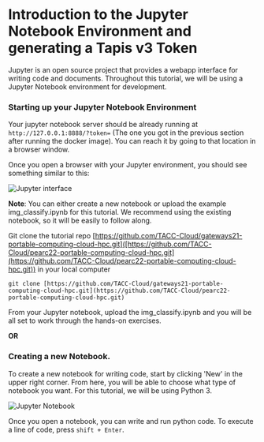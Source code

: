 Introduction to the Jupyter Notebook Environment and generating a Tapis v3 Token
===


Jupyter is an open source project that provides a webapp interface for writing code and documents. Throughout this tutorial, we will be using a Jupyter Notebook environment for development. 

### Starting up your Jupyter Notebook Environment

Your jupyter notebook server should be already running at `http://127.0.0.1:8888/?token=` (The one you got in the previous section after running the docker image). You can reach it by going to that location in a browser window.

Once you open a browser with your Jupyter environment, you should see something similar to this: 

<img src="../images/jupyter1.png" class="img-responsive" alt="Jupyter interface"> 

**Note**: You can either create a new notebook or upload the example img_classify.ipynb for this tutorial. We recommend using the existing notebook, so it will be easily to follow along.

Git clone the tutorial repo [https://github.com/TACC-Cloud/gateways21-portable-computing-cloud-hpc.git]([https://github.com/TACC-Cloud/pearc22-portable-computing-cloud-hpc.git](https://github.com/TACC-Cloud/pearc22-portable-computing-cloud-hpc.git)) in your local computer

```
git clone [https://github.com/TACC-Cloud/gateways21-portable-computing-cloud-hpc.git](https://github.com/TACC-Cloud/pearc22-portable-computing-cloud-hpc.git)

```
From your Jupyter notebook, upload the img_classify.ipynb and you will be all set to work through the hands-on exercises.

**OR**

### Creating a new Notebook.

To create a new notebook for writing code, start by clicking 'New' in the upper right corner. From here, you will be able to choose what type of notebook you want. For this tutorial, we will be using Python 3. 

<img src="../images/jupyter2.png" alt="Jupyter Notebook">

Once you open a notebook, you can write and run python code. To execute a line of code, press `shift + Enter`. 


